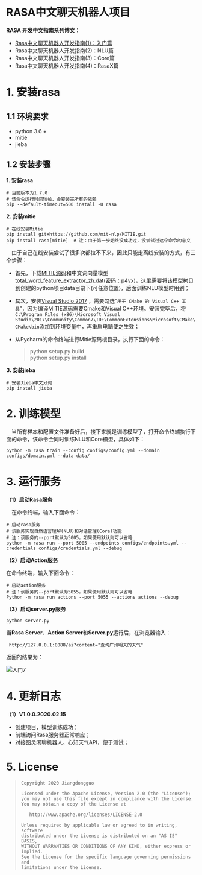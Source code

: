 # RASA中文聊天机器人项目



**RASA 开发中文指南系列博文：**

- [Rasa中文聊天机器人开发指南(1)：入门篇](https://jiangdg.blog.csdn.net/article/details/104328946)
- Rasa中文聊天机器人开发指南(2)：NLU篇
- Rasa中文聊天机器人开发指南(3)：Core篇
- Rasa中文聊天机器人开发指南(4)：RasaX篇



# 1. 安装rasa

## 1.1 环境要求

- python 3.6 +
- mitie
- jieba

## 1.2 安装步骤

**1. 安装rasa**

```shell
# 当前版本为1.7.0
# 该命令运行时间较长，会安装完所有的依赖
pip --default-timeout=500 install -U rasa
```

**2. 安装mitie**

```shell
# 在线安装Mitie
pip install git+https://github.com/mit-nlp/MITIE.git
pip install rasa[mitie]  # 注：由于第一步始终没成功过，没尝试过这个命令的意义
```
&emsp;由于自己在线安装尝试了很多次都拉不下来，因此只能走离线安装的方式，有三个步骤：

- 首先，下载[MITIE源码](https://github.com/mit-nlp/MITIE)和中文词向量模型[total_word_feature_extractor_zh.dat(密码：p4vx)](https://pan.baidu.com/s/1kNENvlHLYWZIddmtWJ7Pdg)，这里需要将该模型拷贝到创建的python项目data目录下(可任意位置)，后面训练NLU模型时用到；

- 其次，安装[Visual Studio 2017](https://blog.csdn.net/qq_42276781/article/details/88594870) ，需要勾选“`用于 CMake 的 Visual C++ 工具`”，因为编译MITIE源码需要Cmake和Visual C++环境。安装完毕后，将`C:\Program Files (x86)\Microsoft Visual Studio\2017\Community\Common7\IDE\CommonExtensions\Microsoft\CMake\CMake\bin`添加到环境变量中，再重启电脑使之生效；

- 从Pycharm的命令终端进行Mitie源码根目录，执行下面的命令：

  > python setup.py build  
  > python setup.py install
  

**3. 安装jieba**  

```shell
# 安装Jieba中文分词
pip install jieba
```

# 2. 训练模型  

&emsp;当所有样本和配置文件准备好后，接下来就是训练模型了，打开命令终端执行下面的命令，该命令会同时训练NLU和Core模型，具体如下：
```shell
python -m rasa train --config configs/config.yml --domain configs/domain.yml --data data/
```

# 3. 运行服务  

**（1）启动Rasa服务**

&emsp;在命令终端，输入下面命令：

```shell
# 启动rasa服务
# 该服务实现自然语言理解(NLU)和对话管理(Core)功能
# 注：该服务的--port默认为5005，如果使用默认则可以省略
python -m rasa run --port 5005 --endpoints configs/endpoints.yml --credentials configs/credentials.yml --debug
```

**（2）启动Action服务**

在命令终端，输入下面命令：

```shell
# 启动action服务
# 注：该服务的--port默认为5055，如果使用默认则可以省略
Python -m rasa run actions --port 5055 --actions actions --debug 
```

**（3）启动server.py服务**

```shell
python server.py
```

当**Rasa Server**、**Action Server**和**Server.py**运行后，在浏览器输入：

` http://127.0.0.1:8088/ai?content="查询广州明天的天气"`

返回的结果为：

![入门7](https://img-blog.csdnimg.cn/20200215154508497.png)

# 4. 更新日志



**（1）V1.0.0.2020.02.15**

- 创建项目，模型训练成功；
- 前端访问Rasa服务器正常响应；
- 对接图灵闲聊机器人、心知天气API，便于测试；



# 5. License



> ```
> Copyright 2020 Jiangdongguo
> 
> Licensed under the Apache License, Version 2.0 (the "License");
> you may not use this file except in compliance with the License.
> You may obtain a copy of the License at
> 
>    http://www.apache.org/licenses/LICENSE-2.0
> 
> Unless required by applicable law or agreed to in writing, software
> distributed under the License is distributed on an "AS IS" BASIS,
> WITHOUT WARRANTIES OR CONDITIONS OF ANY KIND, either express or implied.
> See the License for the specific language governing permissions and
> limitations under the License.
> ```

